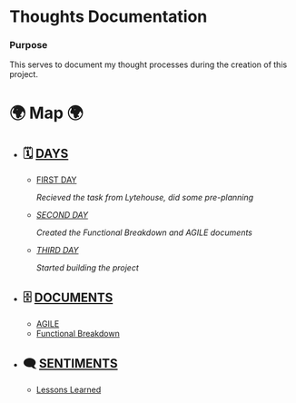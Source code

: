 # Thoughts Documentation

### Purpose

This serves to document my thought processes during the creation of this project.

# 🌍 Map 🌍

- ## 🗓️ [DAYS](./mocs/days.md)
  
  - [FIRST DAY](./days/27Sept2023.md)
    
    *Recieved the task from Lytehouse, did some pre-planning*
  
  - [*SECOND DAY*](./days/28Sept2023.md)
    
    *Created the Functional Breakdown and AGILE documents*
  
  - [*THIRD DAY*](./days/29Sept2023.md)
    
    *Started building the project*

- ## 🗄️ [DOCUMENTS](./mocs/documents.md)
  
  - [AGILE](./documents/agile.md)
  - [Functional Breakdown](./documents/functional_breakdown.md)

- ## 🗨️ [SENTIMENTS](./mocs/sentiments.md)
  
  - [Lessons Learned](./sentiments/lessons.md)
